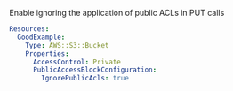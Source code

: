 
Enable ignoring the application of public ACLs in PUT calls

```yaml
Resources:
  GoodExample:
    Type: AWS::S3::Bucket
    Properties:
      AccessControl: Private
      PublicAccessBlockConfiguration:
        IgnorePublicAcls: true
```


